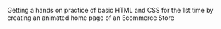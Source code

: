 Getting a hands on practice of basic HTML and CSS for the 1st time by creating an animated home page of an Ecommerce Store 
